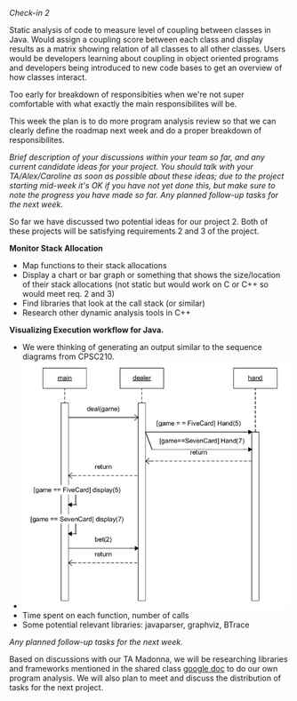 *Check-in 2*

Static analysis of code to measure level of coupling between classes in Java. Would assign a coupling score between each class and display results as a matrix showing relation of all classes to all other classes. Users would be developers learning about coupling in object oriented programs and developers being introduced to new code bases to get an overview of how classes interact. 

Too early for breakdown of responsibities when we're not super comfortable with what exactly the main responsibilites will be.

This week the plan is to do more program analysis review so that we can clearly define the roadmap next week and do a proper breakdown of responsibilites. 


*Brief description of your discussions within your team so far, and any current candidate ideas for your project. You should talk with your TA/Alex/Caroline as soon as possible about these ideas; due to the project starting mid-week it's OK if you have not yet done this, but make sure to note the progress you have made so far. Any planned follow-up tasks for the next week.*

So far we have discussed two potential ideas for our project 2. Both of these projects will be satisfying requirements 2 and 3 of the project.

**Monitor Stack Allocation**
- Map functions to their stack allocations
- Display a chart or bar graph or something that shows the size/location of their stack allocations (not static but would work on C or C++ so would meet req. 2 and 3)
- Find libraries that look at the call stack (or similar)
- Research other dynamic analysis tools in C++

**Visualizing Execution workflow for Java.**
- We were thinking of generating an output similar to the sequence diagrams from CPSC210.
- ![](sequence_diagram.png)
- Time spent on each function, number of calls
- Some potential relevant libraries: javaparser, graphviz, BTrace

*Any planned follow-up tasks for the next week.*

Based on discussions with our TA Madonna, we will be researching libraries and frameworks mentioned in the shared class [google doc](https://docs.google.com/document/d/1NADVQ4aqwoTfCv7ajVWa0dFxXJAGMKoVMVtgxaF0gWw/edit) to do our own program analysis. We will also plan to meet and discuss the distribution of tasks for the next project.
